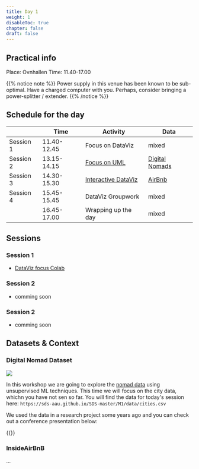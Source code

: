 ```yaml
---
title: Day 1
weight: 1
disableToc: true
chapter: false
draft: false
---
```


## Practical info
Place: Ovnhallen
Time: 11.40-17.00

{{% notice note %}}
Power supply in this venue has been known to be sub-optimal. Have a charged computer with you. Perhaps, consider bringing a power-splitter / extender.
{{% /notice %}}

## Schedule for the day

|           | Time        | Activity            | Data           |
|-----------|-------------|---------------------|----------------|
| Session 1 | 11.40-12.45 | Focus on DataViz    | mixed |
| Session 2 | 13.15-14.15 | [Focus on UML](DSBA-2022/m1/03_ml/03-uml-workshop)        | [Digital Nomads](https://nomadlist.com/) |
| Session 3 | 14.30-15.30 | [Interactive DataViz](DSBA-2022/m1/02_basics/04-interactive-dataviz) | [AirBnb](http://insideairbnb.com/get-the-data.html) |
| Session 4 | 15.45-15.45 | DataViz Groupwork   | mixed |
|           | 16.45-17.00 | Wrapping up the day | mixed |

## Sessions

### Session 1

* [DataViz focus Colab](https://colab.research.google.com/github/aaubs/ds-master/blob/main/courses/ds4b-m1-4-dataviz/notebooks/s2-dataviz-example.ipynb)

### Session 2

* comming soon

### Session 2

* comming soon

## Datasets & Context

### Digital Nomad Dataset

![](https://source.unsplash.com/Wu2MXvbyt7w/800)

In this workshop we are going to explore the [nomad data](https://nomadlist.com/) using unsupervised ML techniques. This time we will focus on the city data, whichn you have not sen so far. You will find the data for today's session here: `https://sds-aau.github.io/SDS-master/M1/data/cities.csv`

We used the data in a research project some years ago and you can check out a conference presentation below:

{{<gslides src="https://docs.google.com/presentation/d/e/2PACX-1vT4vscJkhs44adv0_e-W_brWyHi2Yiq4hkhl0jZfDFEC9CBwF72bYdNnl0pdsSXLCwiiAQpuLZB9w2S/embed?start=false&loop=false&delayms=60000" >}}

### InsideAirBnB
  
  ...



